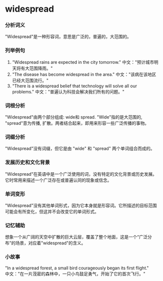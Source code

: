 # widespread

### 分析词义

  

"Widespread"是一种形容词，意思是广泛的，普遍的，大范围的。

  

### 列举例句

  

1.  "Widespread rains are expected in the city tomorrow." 中文："预计城市明天将有大范围降雨。"
2.  "The disease has become widespread in the area." 中文："该病在该地区已经大范围流行。"
3.  "There is a widespread belief that technology will solve all our problems." 中文："普遍认为科技会解决我们所有的问题。"

  

### 词根分析

  

"Widespread"由两个部分组成: wide和 spread. "Wide"指的是大范围的, "spread"意为传播, 扩散。两者结合起来，即用来形容一些广泛传播的事物。

  

### 词缀分析

  

"Widespread"没有词缀，但它是由 "wide" 和 "spread" 两个单词组合而成的。

  

### 发展历史和文化背景

  

"Widespread"在英语中是一个广泛使用的词，没有特定的文化背景或历史发展。它时常用来描述一个广泛存在或普遍认同的现象或信念。

  

### 单词变形

  

"Widespread"没有其他单词形式，因为它本身就是形容词。它所描述的目标范围可能会有所变化，但这并不会改变它的单词形式。

  

### 记忆辅助

  

想象一个从广阔的天空中扩散的巨大云层，覆盖了整个地面，这是一个“广泛分布”的场景，对应着"widespread"的含义。

  

### 小故事

  

"In a widespread forest, a small bird courageously began its first flight."  
中文："在一片茂密的森林中，一只小鸟鼓足勇气，开始了它的首次飞行。"
